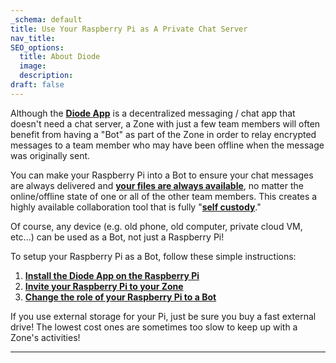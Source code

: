 ```yaml
---
_schema: default
title: Use Your Raspberry Pi as A Private Chat Server
nav_title:
SEO_options:
  title: About Diode
  image:
  description:
draft: false
---
```

Although the <a href="https://diode.io/solutions/app" target="_blank" rel="noopener"><strong>Diode App</strong></a> is a decentralized messaging / chat app that doesn't need a chat server, a Zone with just a few team members will often benefit from having a "Bot" as part of the Zone in order to relay encrypted messages to a team member who may have been offline when the message was originally sent.

You can make your Raspberry Pi into a Bot to ensure your chat messages are always delivered and <a href="https://support.diode.io/article/ad7s45khyq" target="_blank" rel="noopener"><strong>your files are always available</strong></a>, no matter the online/offline state of one or all of the other team members. This creates a highly available collaboration tool that is fully "<a href="https://diode.io/blog/self-custody-for-data" target="_blank" rel="noopener"><strong>self custody</strong></a>."

Of course, any device (e.g. old phone, old computer, private cloud VM, etc...) can be used as a Bot, not just a Raspberry Pi!

To setup your Raspberry Pi as a Bot, follow these simple instructions:

1. <a href="https://support.diode.io/article/j8e4a8a59a" target="_blank" rel="noopener"><strong>Install the Diode App on the Raspberry Pi</strong></a>
2. <a href="https://support.diode.io/article/jkzakxo7a0" target="_blank" rel="noopener"><strong>Invite your Raspberry Pi to your Zone</strong></a>
3. <a href="https://support.diode.io/article/smyy5mok1q" target="_blank" rel="noopener"><strong>Change the role of your Raspberry Pi to a Bot</strong></a>

If you use external storage for your Pi, just be sure you buy a fast external drive! The lowest cost ones are sometimes too slow to keep up with a Zone's activities!

---

&nbsp;